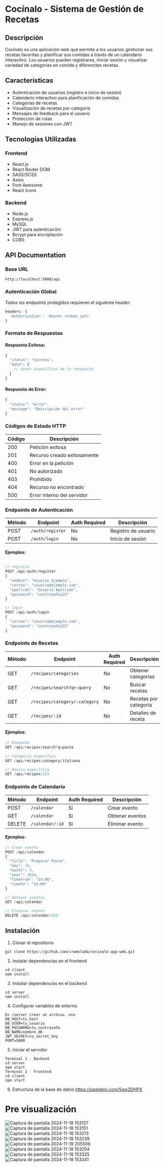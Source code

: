# Cocínalo - Sistema de Gestión de Recetas

## Descripción
Cocínalo es una aplicación web que permite a los usuarios gestionar sus recetas favoritas y planificar sus comidas a través de un calendario interactivo. Los usuarios pueden registrarse, iniciar sesión y visualizar variedad de categorias en comida y diferenctes recetas.

## Características
- Autenticación de usuarios (registro e inicio de sesión)
- Calendario interactivo para planificación de comidas
- Categorías de recetas
- Visualización de recetas por categoría
- Mensajes de feedback para el usuario
- Protección de rutas
- Manejo de sesiones con JWT

## Tecnologías Utilizadas
### Frontend
- React.js
- React Router DOM
- SASS/SCSS
- Axios
- Font Awesome
- React Icons

### Backend
- Node.js
- Express.js
- MySQL
- JWT para autenticación
- Bcrypt para encriptación
- CORS

## API Documentation

### Base URL
```
http://localhost:5000/api
```

### Autenticación Global
Todos los endpoints protegidos requieren el siguiente header:
```javascript
headers: {
  'Authorization': 'Bearer <token_jwt>'
}
```

### Formato de Respuestas

#### Respuesta Exitosa:
```javascript
{
  "status": "success",
  "data": {
    // datos específicos de la respuesta
  }
}
```

#### Respuesta de Error:
```javascript
{
  "status": "error",
  "message": "Descripción del error"
}
```

### Códigos de Estado HTTP
| Código | Descripción |
|--------|-------------|
| 200 | Petición exitosa |
| 201 | Recurso creado exitosamente |
| 400 | Error en la petición |
| 401 | No autorizado |
| 403 | Prohibido |
| 404 | Recurso no encontrado |
| 500 | Error interno del servidor |

### Endpoints de Autenticación
| Método | Endpoint | Auth Required | Descripción |
|--------|----------|---------------|-------------|
| POST | `/auth/register` | No | Registro de usuario |
| POST | `/auth/login` | No | Inicio de sesión |

#### Ejemplos:
```javascript

// registro
POST /api/auth/register
{
  "nombre": "Usuario Ejemplo",
  "correo": "usuario@ejemplo.com",
  "apellido": "Usuario Apellido",
  "password": "contraseña123"
}

// login
POST /api/auth/login
{
  "correo": "usuario@ejemplo.com",
  "password": "contraseña123"
}
```

### Endpoints de Recetas
| Método | Endpoint | Auth Required | Descripción |
|--------|----------|---------------|-------------|
| GET | `/recipes/categories` | No | Obtener categorías |
| GET | `/recipes/search?q=:query` | No | Buscar recetas |
| GET | `/recipes/category/:category` | No | Recetas por categoría |
| GET | `/recipes/:id` | No | Detalles de receta |

#### Ejemplos:
```javascript
// Búsqueda
GET /api/recipes/search?q=pasta

// Categoría específica
GET /api/recipes/category/italiana

// Receta específica
GET /api/recipes/123
```

### Endpoints de Calendario
| Método | Endpoint | Auth Required | Descripción |
|--------|----------|---------------|-------------|
| POST | `/calendar` | Sí | Crear evento |
| GET | `/calendar` | Sí | Obtener eventos |
| DELETE | `/calendar/:id` | Sí | Eliminar evento |

#### Ejemplos:
```javascript
// Crear evento
POST /api/calendar
{
  "title": "Preparar Pasta",
  "day": 15,
  "month": 3,
  "year": 2024,
  "timeFrom": "14:00",
  "timeTo": "15:00"
}

// Obtener eventos
GET /api/calendar

// Eliminar evento
DELETE /api/calendar/123
```

## Instalación

1. Clonar el repositorio
```
git clone https://github.com/crwmolada/cocinalo-app-web.git
```
2. Instalar dependencias en el frontend
```
cd client
npm install
```
3. Instalar dependencias en el backend
```
cd server
npm install
```
4. Configurar variables de entorno
```
En /server crear un archivo .env
DB_HOST=tu_host
DB_USER=tu_usuario
DB_PASSWORD=tu_contraseña
DB_NAME=nombre_db
JWT_SECRET=tu_secret_key
PORT=5000
```
5. Iniciar el servidor
```
Terminal 1 - Backend
cd server
npm start
Terminal 2 - Frontend
cd client
npm start
```

6. Estructura de la base de datos
https://pastebin.com/5gw2DHPX

# Pre visualización

![Captura de pantalla 2024-11-18 153127](https://github.com/user-attachments/assets/2cdf4ab3-3e1a-468a-ae16-068b6d4c6c05)
![Captura de pantalla 2024-11-18 153151](https://github.com/user-attachments/assets/962737b2-59e3-402c-810d-d2c5825a2932)
![Captura de pantalla 2024-11-18 153213](https://github.com/user-attachments/assets/8e794026-0b91-465e-b37b-c595ea632aa5)
![Captura de pantalla 2024-11-18 153239](https://github.com/user-attachments/assets/61240d5c-b31b-4fed-832f-ab621284fcaa)
![Captura de pantalla 2024-11-19 205506](https://github.com/user-attachments/assets/807e5898-d889-4855-bde2-7e7bf4183e8e)
![Captura de pantalla 2024-11-18 153254](https://github.com/user-attachments/assets/6ce1780c-c490-441f-9770-b858435b61e3)
![Captura de pantalla 2024-11-18 153325](https://github.com/user-attachments/assets/bd8b50b0-1714-4730-8747-b70848fd0c96)
![Captura de pantalla 2024-11-18 153341](https://github.com/user-attachments/assets/6877c59e-dac5-466c-b964-f012842f05ec)



















